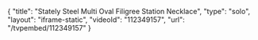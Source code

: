 {
    "title": "Stately Steel Multi Oval Filigree Station Necklace",
    "type": "solo",
    "layout": "iframe-static",
    "videoId": "112349157",
    "url": "\/tvpembed\/112349157"
}